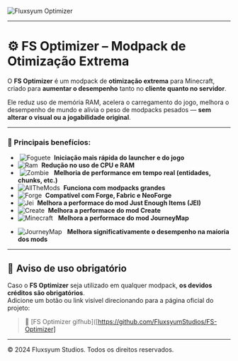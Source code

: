 ![Fluxsyum Optimizer](https://media.discordapp.net/attachments/1284858767925710910/1388933685914632333/20250629_142624.png?ex=6862c8cb&is=6861774b&hm=310197f2b7c7d65ddbd097c4a47faa719578a3659c40a0d0af38f60310e52aaa&=&format=webp&quality=lossless&width=1232&height=367)

---

# ⚙️ FS Optimizer – Modpack de Otimização Extrema

O **FS Optimizer** é um modpack de **otimização extrema** para Minecraft, criado para **aumentar o desempenho** tanto no **cliente quanto no servidor**.

Ele reduz uso de memória RAM, acelera o carregamento do jogo, melhora o desempenho de mundo e alivia o peso de modpacks pesados — **sem alterar o visual ou a jogabilidade original**.

---

### 🔧 Principais benefícios:

-  ![Foguete](https://media.discordapp.net/attachments/1284858767925710910/1389758807017783438/download9.jpeg?ex=6865c940&is=686477c0&hm=b40164cd7b477e1642e03e10e165b11d1235b4836b32cefef2413829a293204d&=&format=webp)  **Iniciação mais rápida do launcher e do jogo**
- ![Ram](https://media.discordapp.net/attachments/1284858767925710910/1389754470497255504/download6.jpeg?ex=6865c536&is=686473b6&hm=afa1585f77e8add8e6e931c4b21c350d40049f98900d0ed777dd6311d2dbcd23&=&format=webp)  **Redução no uso de CPU e RAM**
-  ![Zombie](https://media.discordapp.net/attachments/1284858767925710910/1389753725106655252/download5.jpeg?ex=6865c484&is=68647304&hm=afada0ee7566f3a667c72fb0ebb115f5152517bcd6a244949d38d969fe694e61&=&format=webp)   **Melhoria de performance em tempo real (entidades, chunks, etc.)**
- ![AllTheMods](https://media.discordapp.net/attachments/1284858767925710910/1389753316853940274/download4.jpeg?ex=6865c423&is=686472a3&hm=d5cf6ab7aec5331572fe3113347a708dae95f1af400f5d3e3361e70b9fab9b75&=&format=webp)  **Funciona com modpacks grandes**
- ![Forge](https://media.discordapp.net/attachments/1284858767925710910/1389752492534796318/download.jpeg?ex=6865c35e&is=686471de&hm=a766a3d70d2e01b01c834c4d4a25c74e48f37bb73855207dca39cf63ca255c40&=&format=webp)  **Compatível com Forge, Fabric e NeoForge**
- ![Jei](https://media.discordapp.net/attachments/1284858767925710910/1389752493231181934/download3.jpeg?ex=6865c35e&is=686471de&hm=4522998fc26ee20cc8ff3d87ae794cd3c367c00e2fd6796308c306ca60f7b948&=&format=webp)  **Melhora a performace do mod Just Enough Items (JEI)**
- ![Create](https://media.discordapp.net/attachments/1284858767925710910/1389752492950290432/download2.jpeg?ex=6865c35e&is=686471de&hm=302eda50b75f8b8881ae369e0a266deed96f25ac7cda4797cc3dad52a3b028e9&=&format=webp)  **Melhora a performace do mod Create**
- ![Minecraft](https://media.discordapp.net/attachments/1284858767925710910/1389761108532789398/download10.jpeg?ex=6865cb64&is=686479e4&hm=99e4ac02633ccf86f99b1e8badf53ae9438ae58f55aaf346d1a4a7be2071a011&=&format=webp)
  **Melhora a performace do mod JourneyMap**
* ![JourneyMap](https://media.discordapp.net/attachments/1390876046928117892/1394680155145895946/download.jpeg?ex=6877b09c&is=68765f1c&hm=cbb1da8a8c3ba2b52cbbd117fdda934f63b102af7b037c5f7a8c4bd1e0a42ba7&=)
  **Melhora significativamente o desempenho na maioria dos mods**
---

## 🚨 Aviso de uso obrigatório

Caso o **FS Optimizer** seja utilizado em qualquer modpack, **os devidos créditos são obrigatórios**.  
Adicione um botão ou link visível direcionando para a página oficial do projeto:

> 🔗 [FS Optimizer gifhub]([https://github.com/FluxsyumStudios/FS-Optimizer]
---

© 2024 Fluxsyum Studios. Todos os direitos reservados.
